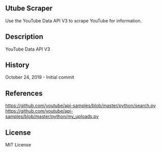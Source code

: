 ## Utube Scraper
Use the YouTube Data API V3 to scrape YouTube for information.

## Description
YouTube Data API V3


## History
October 24, 2019 - Initial commit

## References
<https://github.com/youtube/api-samples/blob/master/python/search.py><br/>
<https://github.com/youtube/api-samples/blob/master/python/my_uploads.py>

## License
MIT License
